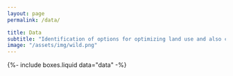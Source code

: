 ```yaml
---
layout: page
permalink: /data/

title: Data
subtitle: "Identification of options for optimizing land use and also conserving and restoring landscapes and ecosystems."
image: "/assets/img/wild.png"
---
```


{%-
include boxes.liquid
data="data"
-%}